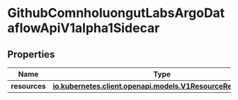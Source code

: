 

# GithubComnholuongutLabsArgoDataflowApiV1alpha1Sidecar


## Properties

Name | Type | Description | Notes
------------ | ------------- | ------------- | -------------
**resources** | [**io.kubernetes.client.openapi.models.V1ResourceRequirements**](io.kubernetes.client.openapi.models.V1ResourceRequirements.md) |  |  [optional]



